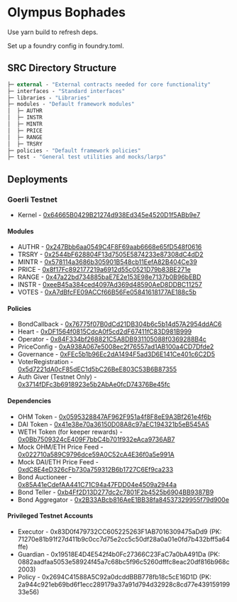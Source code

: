 # Olympus Bophades

Use yarn build to refresh deps.

Set up a foundry config in foundry.toml.

## SRC Directory Structure

```ml
├─ external - "External contracts needed for core functionality"
├─ interfaces - "Standard interfaces"
├─ libraries - "Libraries"
├─ modules - "Default framework modules"
│  ├─ AUTHR
│  ├─ INSTR
│  ├─ MINTR
│  ├─ PRICE
│  ├─ RANGE
│  ├─ TRSRY
├─ policies - "Default framework policies"
├─ test - "General test utilities and mocks/larps"
```

## Deployments

### Goerli Testnet

- Kernel - [0x64665B0429B21274d938Ed345e4520D1f5ABb9e7](https://goerli.etherscan.io/address/0x64665b0429b21274d938ed345e4520d1f5abb9e7)

#### Modules

- AUTHR - [0x247Bbb6aa0549C4F8F69aab6668e65fD548f0616](https://goerli.etherscan.io/address/0x247bbb6aa0549c4f8f69aab6668e65fd548f0616)
- TRSRY - [0x2544bF628804F13d7505E5874233e87308dC4dD2](https://goerli.etherscan.io/address/0x2544bf628804f13d7505e5874233e87308dc4dd2)
- MINTR - [0x578114a3686b305901B548cb11EefA82B404Ce39](https://goerli.etherscan.io/address/0x578114a3686b305901b548cb11eefa82b404ce39)
- PRICE - [0x8f17Fc892177219a6912d55c0521D79b83BE271e](https://goerli.etherscan.io/address/0x8f17fc892177219a6912d55c0521d79b83be271e)
- RANGE - [0x47a22bd734885baE7E2e153E98e7137b0B96bEBD](https://goerli.etherscan.io/address/0x47a22bd734885bae7e2e153e98e7137b0b96bebd)
- INSTR - [0xeeB45a384ced4097Ad369d48590AeD8DDBC11257](https://goerli.etherscan.io/address/0xeeb45a384ced4097ad369d48590aed8ddbc11257)
- VOTES - [0xA7dBfcFE09ACCf66B56Fe05841618177AE188c5b](https://goerli.etherscan.io/address/0xa7dbfcfe09accf66b56fe05841618177ae188c5b)

#### Policies

- BondCallback - [0x76775f07B0dCd21DB304b6c5b14d57A2954ddAC6](https://goerli.etherscan.io/address/0x76775f07b0dcd21db304b6c5b14d57a2954ddac6)
- Heart - [0xDF1564f0815CdcA0f5cd2dF67411fC83D981B999](https://goerli.etherscan.io/address/0xdf1564f0815cdca0f5cd2df67411fc83d981b999)
- Operator - [0x84F334bf268821C5A8DB931105088f0369288B4c](https://goerli.etherscan.io/address/0x84f334bf268821c5a8db931105088f0369288b4c)
- PriceConfig - [0xA938A067e5008ec2f76557ad1AB100a4CD7Dfde2](https://goerli.etherscan.io/address/0xa938a067e5008ec2f76557ad1ab100a4cd7dfde2)
- Governance - [0xFEc5b1b96Ec2dA1494F5ad3D6E141Ce401c6C2D5](https://goerli.etherscan.io/address/0xfec5b1b96ec2da1494f5ad3d6e141ce401c6c2d5)
- VoterRegistration - [0x5d7221dA0cF85dEC1d5bC26BeE803C53B6B87355](https://goerli.etherscan.io/address/0x5d7221da0cf85dec1d5bc26bee803c53b6b87355)
- Auth Giver (Testnet Only) - [0x3714fDFc3b6918923e5b2AbAe0fcD74376Be45fc](https://goerli.etherscan.io/address/0x3714fdfc3b6918923e5b2abae0fcd74376be45fc)

#### Dependencies

- OHM Token - [0x0595328847AF962F951a4f8F8eE9A3Bf261e4f6b](https://goerli.etherscan.io/address/0x0595328847af962f951a4f8f8ee9a3bf261e4f6b)
- DAI Token - [0x41e38e70a36150D08A8c97aEC194321b5eB545A5](https://goerli.etherscan.io/address/0x41e38e70a36150d08a8c97aec194321b5eb545a5)
- WETH Token (for keeper rewards) - [0x0Bb7509324cE409F7bbC4b701f932eAca9736AB7](https://goerli.etherscan.io/address/0x0bb7509324ce409f7bbc4b701f932eaca9736ab7)
- Mock OHM/ETH Price Feed - [0x022710a589C9796dce59A0C52cA4E36f0a5e991A](https://goerli.etherscan.io/address/0x022710a589c9796dce59a0c52ca4e36f0a5e991a)
- Mock DAI/ETH Price Feed - [0xdC8E4eD326cFb730a759312B6b1727C6Ef9ca233](https://goerli.etherscan.io/address/0xdc8e4ed326cfb730a759312b6b1727c6ef9ca233)
- Bond Auctioneer - [0x85A41eCdefAA441C71C94a47FDD04e4509a2944a](https://goerli.etherscan.io/address/0x85a41ecdefaa441c71c94a47fdd04e4509a2944a)
- Bond Teller - [0xb4Ff2D13D277dc2c7801F2b4525b6904BB9387B9](https://goerli.etherscan.io/address/0xb4ff2d13d277dc2c7801f2b4525b6904bb9387b9)
- Bond Aggregator - [0x2B33ABcb816AeE1BB38fa84537329955f79d900e](https://goerli.etherscan.io/address/0x2b33abcb816aee1bb38fa84537329955f79d900e)

#### Privileged Testnet Accounts

- Executor - 0x83D0f479732CC605225263F1AB7016309475aDd9 (PK: 71270e81b91f27d411b9c0cc7d75e2cc5c50df28a0a01e0fd7b432bff5a64ffe)
- Guardian - 0x19518E4D4E542f4b0Fc27366C23FaC7a0bA491Da (PK: 0882aadfaa5053e58924f45a7c68bc5f96c5260dfffc8eac20df816b968c2003)
- Policy - 0x2694C41588A5C92a0dcddBBB778fb18c5cE16D1D (PK: 2a944c921eb69bd6f1ecc289179a37a91d794d32928c8cd77e43915919933e56)
